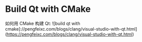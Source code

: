 # Build Qt with CMake

如何用 CMake 构建 Qt: ![build qt with cmake]://pengfeixc.com/blogs/clang/visual-studio-with-qt.html](https://pengfeixc.com/blogs/clang/visual-studio-with-qt.html)
